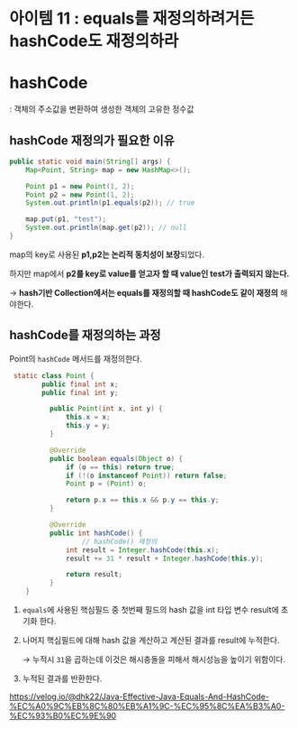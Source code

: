 # 아이템 11 : equals를 재정의하려거든 hashCode도 재정의하라

# hashCode

: 객체의 주소값을 변환하여 생성한 객체의 고유한 정수값

## hashCode 재정의가 필요한 이유

```java
public static void main(String[] args) {
    Map<Point, String> map = new HashMap<>();

    Point p1 = new Point(1, 2);
    Point p2 = new Point(1, 2);
    System.out.println(p1.equals(p2)); // true

    map.put(p1, "test");
    System.out.println(map.get(p2)); // null
}
```

map의 key로 사용된 **p1,p2는 논리적 동치성이 보장**되었다.

하지만 map에서 **p2를 key로 value를 얻고자 할 때 value인 test가 출력되지 않는다.**

→ **hash기반 Collection에서는 equals를 재정의할 때 hashCode도 같이 재정의** 해야한다.

## hashCode를 재정의하는 과정

Point의 `hashCode` 메서드를 재정의한다.

```java
 static class Point {
        public final int x;
        public final int y;

          public Point(int x, int y) {
              this.x = x;
              this.y = y;
          }

          @Override
          public boolean equals(Object o) {
              if (o == this) return true;
              if (!(o instanceof Point)) return false;
              Point p = (Point) o;

              return p.x == this.x && p.y == this.y;
          }

          @Override
          public int hashCode() {
		          // hashCode() 재정의
              int result = Integer.hashCode(this.x);
              result += 31 * result + Integer.hashCode(this.y);

              return result;
          }
    }
```

1. `equals`에 사용된 핵심필드 중 첫번째 필드의 hash 값을 int 타입 변수 result에 초기화 한다.
2. 나머지 핵심필드에 대해 hash 값을 계산하고 계산된 결과를 result에 누적한다.
    
    → 누적시 `31`을 곱하는데 이것은 해시충돌을 피해서 해시성능을 높이기 위함이다.
    
3. 누적된 결과를 반환한다.

https://velog.io/@dhk22/Java-Effective-Java-Equals-And-HashCode-%EC%A0%9C%EB%8C%80%EB%A1%9C-%EC%95%8C%EA%B3%A0-%EC%93%B0%EC%9E%90